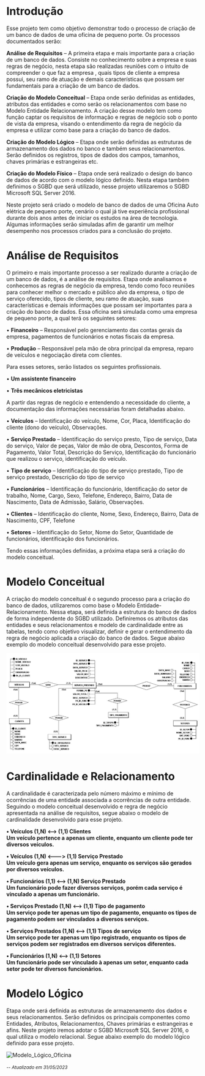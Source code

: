 <h1> Introdução </h1>

<p>
Esse projeto tem como objetivo demonstrar todo o processo de criação de um banco de dados de uma oficina de pequeno porte. Os processos documentados serão: 

  <strong>Análise de Requisitos</strong> – A primeira etapa e mais importante para a criação de um banco de dados. Consiste no conhecimento sobre a empresa e suas regras de negócio, nesta etapa são realizadas reuniões com o intuito de compreender o que faz a empresa , quais tipos de cliente a empresa possui, seu ramo de atuação e demais características que possam ser fundamentais para a criação de um banco de dados.

  <strong>Criação do Modelo Conceitual</strong> – Etapa onde serão definidas as entidades, atributos das entidades e como serão os relacionamentos com base no Modelo Entidade Relacionamento. A criação desse modelo tem como função captar os requisitos de informação e regras de negócio sob o ponto de vista da empresa, visando o entendimento da regra de negócio da empresa e utilizar como base para a criação do banco de dados.  

  <strong>Criação do Modelo Lógico</strong> – Etapa onde serão definidas as estruturas de armazenamento dos dados no banco e também seus relacionamentos. Serão definidos os registros, tipos de dados dos campos, tamanhos, chaves primárias e estrangeiras etc.

  <strong>Criação do Modelo Físico</strong> – Etapa onde será realizado o design do banco de dados de acordo com o modelo lógico definido. Nesta etapa também definimos o SGBD que será utilizado, nesse projeto utilizaremos o SGBD Microsoft SQL Server 2016.

Neste projeto será criado o modelo de banco de dados de uma Oficina Auto elétrica de pequeno porte, cenário o qual já tive experiência profissional durante dois anos antes de iniciar os estudos na área de tecnologia. Algumas informações serão simuladas afim de garantir um melhor desempenho nos processos criados para a conclusão do projeto.

</p>

<h1>
Análise de Requisitos
</h1>

<p>
O primeiro e mais importante processo a ser realizado durante a criação de um banco de dados, é a análise de requisitos. Etapa onde analisamos e conhecemos as regras de negócio da empresa, tendo como foco reuniões para conhecer melhor o mercado e público alvo da empresa, o tipo de serviço oferecido, tipos de cliente, seu ramo de atuação, suas características e demais informações que possam ser importantes para a criação do banco de dados.
Essa oficina será simulada como uma empresa de pequeno porte, a qual terá os seguintes setores:
  
•	<strong>Financeiro</strong> – Responsável pelo gerenciamento das contas gerais da empresa, pagamentos de funcionários e notas fiscais da empresa.

•	<strong>Produção</strong> – Responsável pela mão de obra principal da empresa, reparo de veículos e negociação direta com clientes. 
  
Para esses setores, serão listados os seguintes profissionais.
  
  •	<strong>Um assistente financeiro</strong>
  
  •	<strong>Três mecânicos eletricistas</strong>

  A partir das regras de negócio e entendendo a necessidade do cliente, a documentação das informações necessárias foram detalhadas abaixo.

  • <strong>Veículos</strong> – Identificação do veículo, Nome, Cor, Placa, Identificação do cliente (dono do veículo), Observações.

  •	<strong>Serviço Prestado</strong> – Identificação do serviço presto, Tipo de serviço, Data do serviço, Valor de peças, Valor de mão de obra, Descontos, Forma de Pagamento, Valor Total, Descrição do Serviço, Identificação do funcionário que realizou o serviço, identificação do veículo.

  •	<strong>Tipo de serviço</strong> – Identificação do tipo de serviço prestado, Tipo de serviço prestado, Descrição do tipo de serviço

  •	<strong>Funcionários</strong> – Identificação do funcionário, Identificação do setor de trabalho, Nome, Cargo, Sexo, Telefone, Endereço, Bairro, Data de Nascimento, Data de Admissão, Salário, Observações.

  •	<strong>Clientes</strong> – Identificação do cliente, Nome, Sexo, Endereço, Bairro, Data de Nascimento, CPF, Telefone

  •	<strong>Setores</strong> – Identificação do Setor, Nome do Setor, Quantidade de funcionários, identificação dos funcionários.

Tendo essas informações definidas, a próxima etapa será a criação do modelo conceitual.

</p>

<h1>
Modelo Conceitual
</h1>

<p>
A criação do modelo conceitual é o segundo processo para a criação do banco de dados, utilizaremos como base o Modelo Entidade-Relacionamento. Nessa etapa, será definida a estrutura do banco de dados de forma independente do SGBD utilizado. Definiremos os atributos das entidades e seus relacionamentos e modelo de cardinalidade entre as tabelas, tendo como objetivo visualizar, definir e gerar o entendimento da regra de negócio aplicada a criação do banco de dados. Segue abaixo exemplo do modelo conceitual desenvolvido para esse projeto.
</p>

![Modelo_Conceitual_Oficina](https://github.com/falatugb/Projeto_Oficina/blob/main/Modelo_Oficina_Conceitual.png)


<h1>
Cardinalidade e Relacionamento
</h1>

<p>
A cardinalidade é caracterizada pelo número máximo e mínimo de ocorrências de uma entidade associada a ocorrências de outra entidade. Seguindo o modelo conceitual desenvolvido e regra de negócio apresentada na análise de requisitos, segue abaixo o modelo de cardinalidade desenvolvido para esse projeto.
<strong>
  
•	Veículos (1,N) <--> (1,1) Clientes <br>
Um veículo pertence a apenas um cliente, enquanto um cliente pode ter diversos veículos.

•	Veículos (1,N) <---> (1,1) Serviço Prestado <br>
Um veículo gera apenas um serviço, enquanto os serviços são gerados por diversos veículos.

•	Funcionários (1,1) <--> (1,N) Serviço Prestado <br>
Um funcionário pode fazer diversos serviços, porém cada serviço é vinculado a apenas um funcionário. 

•	Serviços Prestado (1,N) <--> (1,1) Tipo de pagamento <br>
Um serviço pode ter apenas um tipo de pagamento, enquanto os tipos de pagamento podem ser vinculados a diversos serviços.

•	Serviços Prestados (1,N) <--> (1,1) Tipos de serviço <br>
Um serviço pode ter apenas um tipo registrado, enquanto os tipos de serviços podem ser registrados em diversos serviços diferentes.

•	Funcionários (1,N) <--> (1,1) Setores <br>
Um funcionário pode ser vinculado à apenas um setor, enquanto cada setor pode ter diversos funcionários.
  </strong>
  </p>

<h1>
Modelo Lógico
</h1>

<p>
Etapa onde será definida as estruturas de armazenamento dos dados e seus relacionamentos. Serão definidos os principais componentes como Entidades, Atributos, Relacionamentos, Chaves primárias e estrangeiras e afins. Neste projeto iremos adotar o SGBD Microsoft SQL Server 2016, o qual utiliza o modelo relacional.
Segue abaixo exemplo do modelo lógico definido para esse projeto.
</p>


![Modelo_Lógico_Oficina](https://github.com/falatugb/Projeto_Oficina/blob/main/Modelo_Oficina_Lógico.png)
  
  
  


  
  <small><i>-- Atualizado em 31/05/2023</i></small>
